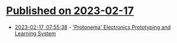 # [Published on 2023-02-17](index.md)

* [2023-02-17, 07:55:38](https://news.ycombinator.com/item?id=34832047) - [&#x27;Protonema&#x27; Electronics Prototyping and Learning System](https://github.com/dslik/protonema)
